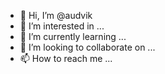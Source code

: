 - 👋 Hi, I’m @audvik
- 👀 I’m interested in ...
- 🌱 I’m currently learning ...
- 💞️ I’m looking to collaborate on ...
- 📫 How to reach me ...

<!---
audvik/audvik is a ✨ special ✨ repository because its `README.md` (this file) appears on your GitHub profile.
You can click the Preview link to take a look at your changes.
--->
